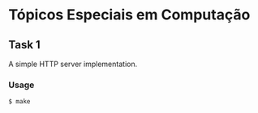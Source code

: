 # Tópicos Especiais em Computação
## Task 1
A simple HTTP server implementation.

### Usage
```cmd
$ make
```
